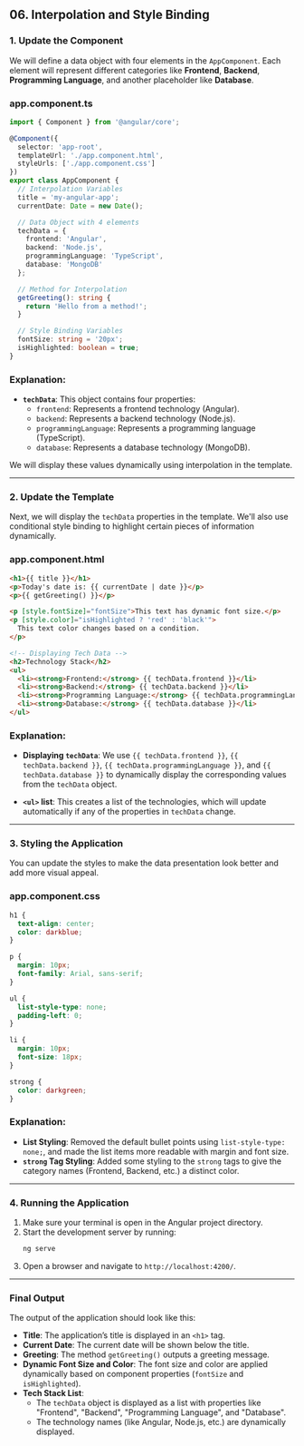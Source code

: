 ## 06. Interpolation and Style Binding

### **1. Update the Component**

We will define a data object with four elements in the `AppComponent`. Each element will represent different categories like **Frontend**, **Backend**, **Programming Language**, and another placeholder like **Database**.

### **app.component.ts**

```typescript
import { Component } from '@angular/core';

@Component({
  selector: 'app-root',
  templateUrl: './app.component.html',
  styleUrls: ['./app.component.css']
})
export class AppComponent {
  // Interpolation Variables
  title = 'my-angular-app';
  currentDate: Date = new Date();

  // Data Object with 4 elements
  techData = {
    frontend: 'Angular',
    backend: 'Node.js',
    programmingLanguage: 'TypeScript',
    database: 'MongoDB'
  };

  // Method for Interpolation
  getGreeting(): string {
    return 'Hello from a method!';
  }

  // Style Binding Variables
  fontSize: string = '20px';
  isHighlighted: boolean = true;
}
```

### Explanation:
- **`techData`**: This object contains four properties:
  - `frontend`: Represents a frontend technology (Angular).
  - `backend`: Represents a backend technology (Node.js).
  - `programmingLanguage`: Represents a programming language (TypeScript).
  - `database`: Represents a database technology (MongoDB).
  
We will display these values dynamically using interpolation in the template.

---

### **2. Update the Template**

Next, we will display the `techData` properties in the template. We'll also use conditional style binding to highlight certain pieces of information dynamically.

### **app.component.html**

```html
<h1>{{ title }}</h1>
<p>Today's date is: {{ currentDate | date }}</p>
<p>{{ getGreeting() }}</p>

<p [style.fontSize]="fontSize">This text has dynamic font size.</p>
<p [style.color]="isHighlighted ? 'red' : 'black'">
  This text color changes based on a condition.
</p>

<!-- Displaying Tech Data -->
<h2>Technology Stack</h2>
<ul>
  <li><strong>Frontend:</strong> {{ techData.frontend }}</li>
  <li><strong>Backend:</strong> {{ techData.backend }}</li>
  <li><strong>Programming Language:</strong> {{ techData.programmingLanguage }}</li>
  <li><strong>Database:</strong> {{ techData.database }}</li>
</ul>
```

### Explanation:
- **Displaying `techData`**: We use `{{ techData.frontend }}`, `{{ techData.backend }}`, `{{ techData.programmingLanguage }}`, and `{{ techData.database }}` to dynamically display the corresponding values from the `techData` object.
  
- **`<ul>` list**: This creates a list of the technologies, which will update automatically if any of the properties in `techData` change.

---

### **3. Styling the Application**

You can update the styles to make the data presentation look better and add more visual appeal.

### **app.component.css**

```css
h1 {
  text-align: center;
  color: darkblue;
}

p {
  margin: 10px;
  font-family: Arial, sans-serif;
}

ul {
  list-style-type: none;
  padding-left: 0;
}

li {
  margin: 10px;
  font-size: 18px;
}

strong {
  color: darkgreen;
}
```

### Explanation:
- **List Styling**: Removed the default bullet points using `list-style-type: none;`, and made the list items more readable with margin and font size.
- **`strong` Tag Styling**: Added some styling to the `strong` tags to give the category names (Frontend, Backend, etc.) a distinct color.

---

### **4. Running the Application**

1. Make sure your terminal is open in the Angular project directory.
2. Start the development server by running:
   ```bash
   ng serve
   ```
3. Open a browser and navigate to `http://localhost:4200/`.

---

### **Final Output**

The output of the application should look like this:

- **Title**: The application’s title is displayed in an `<h1>` tag.
- **Current Date**: The current date will be shown below the title.
- **Greeting**: The method `getGreeting()` outputs a greeting message.
- **Dynamic Font Size and Color**: The font size and color are applied dynamically based on component properties (`fontSize` and `isHighlighted`).
- **Tech Stack List**:
  - The `techData` object is displayed as a list with properties like "Frontend", "Backend", "Programming Language", and "Database".
  - The technology names (like Angular, Node.js, etc.) are dynamically displayed.
